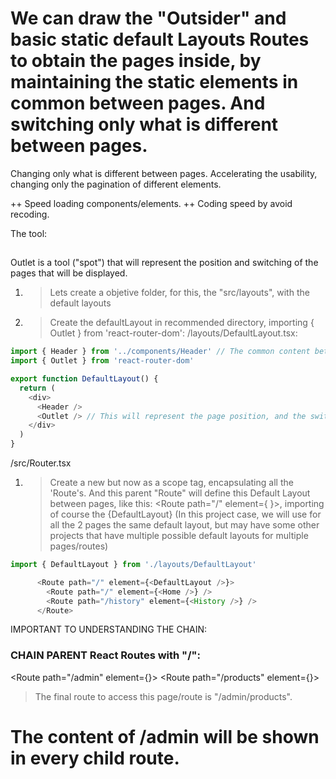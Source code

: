 # We can draw the "Outsider" and basic static default Layouts Routes to obtain the pages inside, by maintaining the static elements in common between pages. And switching only what is different between pages.
Changing only what is different between pages. Accelerating the usability, changing only the pagination of different elements.

++ Speed loading components/elements.
++ Coding speed by avoid recoding.

The tool:
## <Outlet />
Outlet is a tool ("spot") that will represent the position and switching of the pages that will be displayed.

1. > Lets create a objetive folder, for this, the "src/layouts", with the default layouts

2. > Create the defaultLayout in recommended directory, importing { Outlet } from 'react-router-dom':
/layouts/DefaultLayout.tsx:
```ts
import { Header } from '../components/Header' // The common content between pages in the default layout:
import { Outlet } from 'react-router-dom'

export function DefaultLayout() {
  return (
    <div>
      <Header />
      <Outlet /> // This will represent the page position, and the switch between them, as for example: <Home/> or <History/> depending on the defined route.
    </div>
  )
}
```

/src/Router.tsx
1. > Create a new <Route> </Route> but now as a scope tag, encapsulating all the 'Route's. And this parent "Route" will define this Default Layout between pages, like this: <Route path="/" element={ <DefaultLayout/> }>, importing of course the {DefaultLayout} (In this project case, we will use for all the 2 pages the same default layout, but may have some other projects that have multiple possible default layouts for multiple pages/routes)
```ts
import { DefaultLayout } from './layouts/DefaultLayout'

      <Route path="/" element={<DefaultLayout />}>
        <Route path="/" element={<Home />} />
        <Route path="/history" element={<History />} />
      </Route>
```

IMPORTANT TO UNDERSTANDING THE CHAIN:

### CHAIN PARENT React Routes with "/":

<Route path="/admin" element={<AdminLayout />}>
    <Route path="/products" element={<Products />}>
</Route>

>The final route to access this page/route is "/admin/products".

# The content of /admin will be shown in every child route.